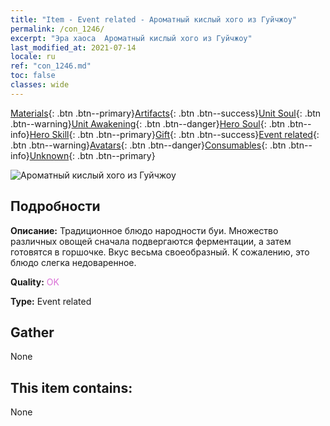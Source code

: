 ```yaml
---
title: "Item - Event related - Ароматный кислый хого из Гуйчжоу"
permalink: /con_1246/
excerpt: "Эра хаоса  Ароматный кислый хого из Гуйчжоу"
last_modified_at: 2021-07-14
locale: ru
ref: "con_1246.md"
toc: false
classes: wide
---
```

 [Materials](/ItemsRU/){: .btn .btn--primary}[Artifacts](/ItemsRU/Artifacts/){: .btn .btn--success}[Unit Soul](/ItemsRU/UnitSoul/){: .btn .btn--warning}[Unit Awakening](/ItemsRU/UnitAwakening/){: .btn .btn--danger}[Hero Soul](/ItemsRU/HeroSoul/){: .btn .btn--info}[Hero Skill](/ItemsRU/HeroSkill/){: .btn .btn--primary}[Gift](/ItemsRU/Gift/){: .btn .btn--success}[Event related](/ItemsRU/Events/){: .btn .btn--warning}[Avatars](/ItemsRU/Avatars/){: .btn .btn--danger}[Consumables](/ItemsRU/Consumables/){: .btn .btn--info}[Unknown](/ItemsRU/Unknown/){: .btn .btn--primary}

 ![Ароматный кислый хого из Гуйчжоу](/images/t/i_81532231.png)

## Подробности
 **Описание:** Традиционное блюдо народности буи. Множество различных овощей сначала подвергаются ферментации, а затем готовятся в горшочке. Вкус весьма своеобразный. К сожалению, это блюдо слегка недоваренное.

 **Quality:** <span style="color: #DA70D6">OK</span>

 **Type:** Event related

## Gather

  None

## This item contains:

  None

